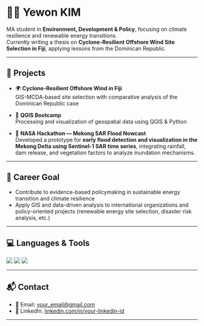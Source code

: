 # 👩‍🎓 Yewon KIM  

MA student in **Environment, Development & Policy**, focusing on climate resilience and renewable energy transitions.  
Currently writing a thesis on **Cyclone-Resilient Offshore Wind Site Selection in Fiji**, applying lessons from the Dominican Republic.  

---

## 📂 Projects
- 🌍 **Cyclone-Resilient Offshore Wind in Fiji**  
  GIS-MCDA-based site selection with comparative analysis of the Dominican Republic case  

- 🔬 **QGIS Bootcamp**  
  Processing and visualization of geospatial data using QGIS & Python  

- 🚀 **NASA Hackathon — Mekong SAR Flood Nowcast**  
  Developed a prototype for **early flood detection and visualization in the Mekong Delta using Sentinel-1 SAR time series**, integrating rainfall, dam release, and vegetation factors to analyze inundation mechanisms.  

---

## 🎯 Career Goal
- Contribute to evidence-based policymaking in sustainable energy transition and climate resilience  
- Apply GIS and data-driven analysis to international organizations and policy-oriented projects (renewable energy site selection, disaster risk analysis, etc.)  

---

## 💻 Languages & Tools
<p>
  <img src="https://img.shields.io/badge/R-276DC3?style=flat&logo=R&logoColor=white"/>
  <img src="https://img.shields.io/badge/Python-3776AB?style=flat&logo=python&logoColor=white"/>
  <img src="https://img.shields.io/badge/QGIS-589632?style=flat&logo=qgis&logoColor=white"/>
</p>

---

## 📬 Contact
- 📧 Email: [your_email@gmail.com](mailto:your_email@gmail.com)  
- 🔗 LinkedIn: [linkedin.com/in/your-linkedin-id](https://linkedin.com/in/your-linkedin-id)  

---
